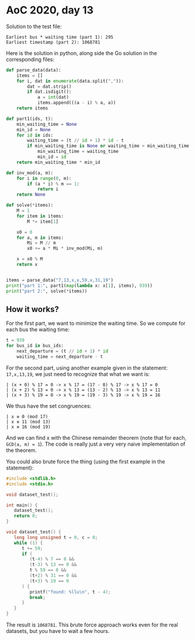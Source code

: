 # AoC 2020, day 13

Solution to the test file:

```
Earliest bus * waiting time (part 1): 295
Earliest timestamp (part 2): 1068781
```

Here is the solution in python, along side the Go solution in the corresponding files:

```python
def parse_data(data):
    items = []
    for i, dat in enumerate(data.split(",")):
        dat = dat.strip()
        if dat.isdigit():
            a = int(dat)
            items.append(((a - i) % a, a))
    return items

def part1(ids, t):
    min_waiting_time = None
    min_id = None
    for id in ids:
        waiting_time = (t // id + 1) * id - t
        if min_waiting_time is None or waiting_time < min_waiting_time:
            min_waiting_time = waiting_time
            min_id = id
    return min_waiting_time * min_id

def inv_mod(a, m):
    for i in range(0, m):
        if (a * i) % m == 1:
            return i
    return None

def solve(*items):
    M = 1
    for item in items:
        M *= item[1]

    x0 = 0
    for a, m in items:
        Mi = M // m
        x0 += a * Mi * inv_mod(Mi, m)

    x = x0 % M
    return x


items = parse_data("7,13,x,x,59,x,31,19")
print("part 1:", part1(map(lambda x: x[1], items), 939))
print("part 2:", solve(*items))
```

## How it works?

For the first part, we want to minimize the waiting time. So we compute for each bus the waiting time:

```python
t = 939
for bus_id in bus_ids:
    next_departure = (t // id + 1) * id
    waiting_time = next_departure - t
```

For the second part, using another example given in the statement: `17,x,13,19`, we just need to recognize that what we want is:

```
| (x + 0) % 17 = 0 -> x % 17 = (17 - 0) % 17 -> x % 17 = 0
| (x + 2) % 13 = 0 -> x % 13 = (13 - 2) % 13 -> x % 13 = 11
| (x + 3) % 19 = 0 -> x % 19 = (19 - 3) % 19 -> x % 19 = 16
```

We thus have the set congruences:

```
| x ≡ 0 (mod 17)
| x ≡ 11 (mod 13)
| x ≡ 16 (mod 19)
```

And we can find x with the Chinese remainder theorem (note that for each, `GCD(a, m) = 1`).  The code is really just a very very naive implementation of the theorem.

You could also brute force the thing (using the first example in the statement):

```c
#include <stdlib.h>
#include <stdio.h>

void dataset_test();

int main() {
   dataset_test();
   return 0;
}

void dataset_test() {
   long long unsigned t = 0, c = 0;
   while (1) {
      t += 59;
      if (
         (t-4) % 7 == 0 &&
         (t-3) % 13 == 0 &&
         t % 59 == 0 &&
         (t+2) % 31 == 0 &&
         (t+3) % 19 == 0
      ) {
         printf("found: %llu\n", t - 4);
         break;
      }
   }
}
```

The result is `1068781`. This brute force approach works even for the real datasets, but you have to wait a few hours.